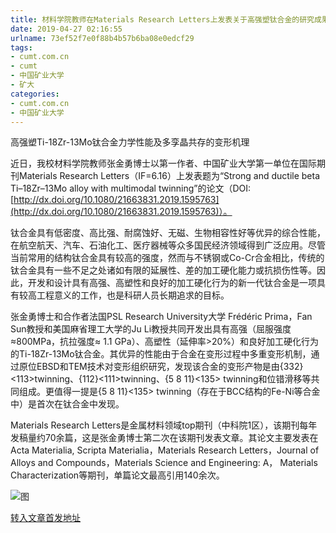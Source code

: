 ```yaml
---
title: 材料学院教师在Materials Research Letters上发表关于高强塑钛合金的研究成果
date: 2019-04-27 02:16:55
urlname: 73ef52f7e0f88b4b57b6ba08e0edcf29
tags: 
- cumt.com.cn
- cumt
- 中国矿业大学
- 矿大
categories:
- cumt.com.cn
- 中国矿业大学
---
```


高强塑Ti-18Zr-13Mo钛合金力学性能及多孪晶共存的变形机理

近日，我校材料学院教师张金勇博士以第一作者、中国矿业大学第一单位在国际期刊Materials Research Letters（IF=6.16）上发表题为“Strong and ductile beta Ti–18Zr–13Mo alloy with multimodal twinning”的论文（DOI:[http://dx.doi.org/10.1080/21663831.2019.1595763](http://dx.doi.org/10.1080/21663831.2019.1595763)）。

钛合金具有低密度、高比强、耐腐蚀好、无磁、生物相容性好等优异的综合性能，在航空航天、汽车、石油化工、医疗器械等众多国民经济领域得到广泛应用。尽管当前常用的结构钛合金具有较高的强度，然而与不锈钢或Co-Cr合金相比，传统的钛合金具有一些不足之处诸如有限的延展性、差的加工硬化能力或抗损伤性等。因此，开发和设计具有高强、高塑性和良好的加工硬化行为的新一代钛合金是一项具有较高工程意义的工作，也是科研人员长期追求的目标。

张金勇博士和合作者法国PSL Research University大学 Frédéric Prima，Fan Sun教授和美国麻省理工大学的Ju Li教授共同开发出具有高强（屈服强度≈800MPa，抗拉强度≈ 1.1 GPa）、高塑性（延伸率>20%）和良好加工硬化行为的Ti-18Zr-13Mo钛合金。其优异的性能由于合金在变形过程中多重变形机制，通过原位EBSD和TEM技术对变形组织研究，发现该合金的变形产物是由{332}<113>twinning、{112}<111>twinning、{5 8 11}<135> twinning和位错滑移等共同组成。更值得一提是{5 8 11}<135> twinning（存在于BCC结构的Fe-Ni等合金中）是首次在钛合金中发现。

Materials Research Letters是金属材料领域top期刊（中科院1区），该期刊每年发稿量约70余篇，这是张金勇博士第二次在该期刊发表文章。其论文主要发表在Acta Materialia, Scripta Materialia，Materials Research Letters，Journal of Alloys and Compounds，Materials Science and Engineering: A， Materials Characterization等期刊，单篇论文最高引用140余次。

![图](http://xwzx.cumt.edu.cn/_upload/article/images/e5/f8/68508de94d9091584c509a4d0f62/db42f74e-6b98-4969-be2d-83e4a61d61dd.png)

[转入文章首发地址](http://xwzx.cumt.edu.cn/e5/0a/c513a517386/page.htm)